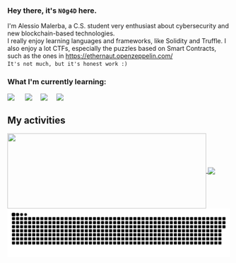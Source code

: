 ### Hey there, it's `N0g4D` here.


I'm Alessio Malerba, a C.S. student very enthusiast about cybersecurity and new blockchain-based technologies. <br>
I really enjoy learning languages and frameworks, like Solidity and Truffle. I also enjoy a lot CTFs, especially the puzzles based on Smart Contracts, such as the ones in https://ethernaut.openzeppelin.com/ <br>
`It's not much, but it's honest work :)`

### What I'm currently learning:

<img src="https://cdn.icon-icons.com/icons2/2107/PNG/512/file_type_solidity_icon_130156.png" width="35px">&nbsp;&nbsp;&nbsp;&nbsp;&nbsp;
<img src="https://cdn.jsdelivr.net/gh/devicons/devicon@latest/icons/c/c-original.svg" width="35px">&nbsp;&nbsp;&nbsp;&nbsp;
<img src="https://cdn.jsdelivr.net/gh/devicons/devicon@latest/icons/python/python-original.svg" width="35px">&nbsp;&nbsp;&nbsp;&nbsp;
<img src="https://cdn.jsdelivr.net/gh/devicons/devicon@latest/icons/react/react-original.svg" width="35px">&nbsp;&nbsp;&nbsp;&nbsp;



## My activities

<a href="https://github.com/N0g4D/github-readme-stats">
  <img width=450 height=170 align="center" src="https://github-readme-stats.vercel.app/api?username=N0g4D&theme=midnight-purple&show_icons=true&bg_color=0D1117&hide_border=true" />
</a>
<a href="https://github.com/N0g4D/github-readme-stats">
  <img align="center" src="https://github-readme-stats.vercel.app/api/top-langs/?username=N0g4D&theme=midnight-purple&layout=compact&bg_color=0D1117&hide_border=true" />
</a>

<div>
  <img src="https://github.com/Pepyn0/Pepyn0/raw/output/github-contribution-grid-snake.svg" alt="snake"></center>
</div>

<!-- ![Snake animation](https://github.com/Pepyn0/Pepyn0/blob/output/github-contribution-grid-snake.svg) -->

